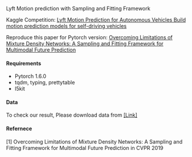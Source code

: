 Lyft Motion prediction with Sampling and Fitting Framework


Kaggle Competition:
<a href="https://www.kaggle.com/c/lyft-motion-prediction-autonomous-vehicles">Lyft Motion Prediction for Autonomous Vehicles
Build motion prediction models for self-driving vehicles
</a>

 Reproduce this paper for Pytorch version:
<a href="https://arxiv.org/pdf/1906.03631.pdf">Overcoming Limitations of Mixture Density Networks: A Sampling and Fitting Framework for Multimodal Future Prediction</a>

#### Requirements
- Pytorch 1.6.0
- tqdm, typing, prettytable
- l5kit

#### Data
To check our result, Please download data from <a href="https://www.kaggle.com/c/lyft-motion-prediction-autonomous-vehicles/data">[Link]</a>

#### Refernece
[1] Overcoming Limitations of Mixture Density Networks: A Sampling and Fitting Framework for Multimodal Future Prediction in CVPR 2019